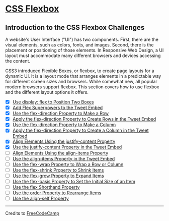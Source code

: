 # [CSS Flexbox](https://learn.freecodecamp.org/responsive-web-design/css-flexbox/)

## Introduction to the CSS Flexbox Challenges

A website's User Interface ("UI") has two components. First, there are the visual elements, such as colors, fonts, and images. Second, there is the placement or positioning of those elements. In Responsive Web Design, a UI layout must accommodate many different browsers and devices accessing the content.

CSS3 introduced Flexible Boxes, or flexbox, to create page layouts for a dynamic UI. It is a layout mode that arranges elements in a predictable way for different screen sizes and browsers. While somewhat new, all popular modern browsers support flexbox. This section covers how to use flexbox and the different layout options it offers.

- [x] [Use display: flex to Position Two Boxes](01-use-display-flex-to-position-two-boxes.html)
- [x] [Add Flex Superpowers to the Tweet Embed](02-add-flex-superpowers-to-the-tweet-embed.html)
- [x] [Use the flex-direction Property to Make a Row](03-use-the-flex-direction-property-to-make-a-row.html)
- [x] [Apply the flex-direction Property to Create Rows in the Tweet Embed](04-apply-the-flex-direction-property-to-create-rows-in-the-tweet-embed.html)
- [x] [Use the flex-direction Property to Make a Column](05-use-the-flex-direction-property-to-make-a-column.html)
- [x] [Apply the flex-direction Property to Create a Column in the Tweet Embed](06-apply-the-flex-direction-property-to-create-a-column-in-the-tweet-embed.html)
- [x] [Align Elements Using the justify-content Property](07-align-elements-using-the-justify-content-property.html)
- [x] [Use the justify-content Property in the Tweet Embed](08-use-the-justify-content-property-in-the-tweet-embed.html)
- [ ] [Align Elements Using the align-items Property](09-align-elements-using-the-align-items-property.html)
- [ ] [Use the align-items Property in the Tweet Embed](10-use-the-align-items-property-in-the-tweet-embed.html)
- [ ] [Use the flex-wrap Property to Wrap a Row or Column](11-use-the-flex-wrap-property-to-wrap-a-row-or-column.html)
- [ ] [Use the flex-shrink Property to Shrink Items](12-use-the-flex-shrink-property-to-shrink-items.html)
- [ ] [Use the flex-grow Property to Expand Items](13-use-the-flex-grow-property-to-expand-items.html)
- [ ] [Use the flex-basis Property to Set the Initial Size of an Item](14-use-the-flex-basis-property-to-set-the-initial-size-of-an-item.html)
- [ ] [Use the flex Shorthand Property](15-use-the-flex-shorthand-property.html)
- [ ] [Use the order Property to Rearrange Items](16-use-the-order-property-to-rearrange-items.html)
- [ ] [Use the align-self Property](17-use-the-align-self-property.html)

---

Credits to [FreeCodeCamp](https://www.freecodecamp.org/)